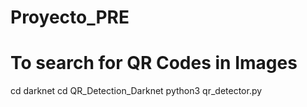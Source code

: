 # Proyecto_PRE

# To search for QR Codes in Images
cd darknet
cd QR_Detection_Darknet
python3 qr_detector.py
